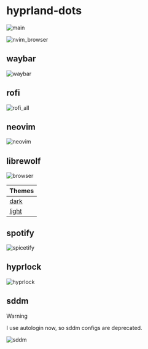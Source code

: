 # hyprland-dots

![main](https://github.com/user-attachments/assets/ee8dd075-9c05-4c1d-89d2-8afe3693088e)

![nvim_browser](https://github.com/user-attachments/assets/755e13e8-e61a-46e2-b174-fc23f9b229eb)

## waybar

![waybar](https://github.com/user-attachments/assets/d8096b12-040a-4855-827a-210e8da0a077)

## rofi

![rofi_all](https://github.com/user-attachments/assets/1b9115dc-2826-4227-ab71-cf9cf46a7498)

## neovim

![neovim](https://github.com/user-attachments/assets/4298f0ee-a46f-49f9-a8a0-35021b928a11)

## librewolf

![browser](https://github.com/user-attachments/assets/a8e4f42e-ad03-47e4-89de-9402756eb95f)

| Themes                                                                  |
| ----------------------------------------------------------------------- |
| [dark](https://addons.mozilla.org/en-US/firefox/addon/graphite-black/)  |
| [light](https://addons.mozilla.org/en-US/firefox/addon/graphite-white/) |

## spotify

![spicetify](https://github.com/user-attachments/assets/68e8b885-99f6-414b-9115-7518498997af)

## hyprlock

![hyprlock](https://github.com/user-attachments/assets/dbdf8c1e-ea95-4181-97ba-7c992fb8c148)

## sddm

> [!WARNING]
> I use autologin now, so sddm configs are deprecated.

![sddm](https://github.com/user-attachments/assets/b225bd2c-8507-4996-b1f2-94db17fd5eeb)
